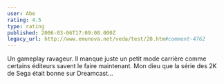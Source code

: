 ```yaml
---
user: Abe
rating: 4.5
type: rating
published: 2006-03-06T17:09:08.000Z
legacy_url: http://www.emunova.net/veda/test/20.htm#comment-4762
---
```

Un gameplay ravageur. Il manque juste un petit mode carrière comme certains éditeurs savent le faire maintenant. Mon dieu que la série des 2K de Sega était bonne sur Dreamcast...